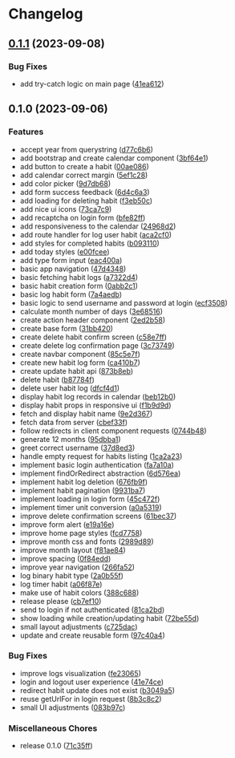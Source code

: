 # Changelog

## [0.1.1](https://github.com/allisonmachado/heatmaps-client/compare/v0.1.0...v0.1.1) (2023-09-08)


### Bug Fixes

* add try-catch logic on main page ([41ea612](https://github.com/allisonmachado/heatmaps-client/commit/41ea6127c6b2e1c6859eac08161b54461e812fd9))

## 0.1.0 (2023-09-06)


### Features

* accept year from querystring ([d77c6b6](https://github.com/allisonmachado/heatmaps-client/commit/d77c6b61b7e64acb766a4f5d8a6ddfa2c69aef1d))
* add bootstrap and create calendar component ([3bf64e1](https://github.com/allisonmachado/heatmaps-client/commit/3bf64e197b536c9ead27ba6aa9507cef944ed8cb))
* add button to create a habit ([00ae086](https://github.com/allisonmachado/heatmaps-client/commit/00ae086062799d90ecc56fd64df882e1685aad06))
* add calendar correct margin ([5ef1c28](https://github.com/allisonmachado/heatmaps-client/commit/5ef1c2834cbb3c6a12998eee84fca74c850e7247))
* add color picker ([9d7db68](https://github.com/allisonmachado/heatmaps-client/commit/9d7db6843adbac97cbf92970c871cf1c09da2f6b))
* add form success feedback ([6d4c6a3](https://github.com/allisonmachado/heatmaps-client/commit/6d4c6a32cdceff62587ddeb732e2e0ca398c8c2d))
* add loading for deleting habit ([f3eb50c](https://github.com/allisonmachado/heatmaps-client/commit/f3eb50c6d87542dae25e76dd71195699e07ce0ac))
* add nice ui icons ([73ca7c9](https://github.com/allisonmachado/heatmaps-client/commit/73ca7c9c58ac4e9cf76077a78a2d03d2734931d0))
* add recaptcha on login form ([bfe82ff](https://github.com/allisonmachado/heatmaps-client/commit/bfe82ffc8721050186b72b2013dd942dce25e7c7))
* add responsiveness to the calendar ([24968d2](https://github.com/allisonmachado/heatmaps-client/commit/24968d28f120bb7d267727d0ce38bfc2c1502de3))
* add route handler for log user habit ([aca2cf0](https://github.com/allisonmachado/heatmaps-client/commit/aca2cf08f59c8998870c40bc2a3562914b41038e))
* add styles for completed habits ([b093110](https://github.com/allisonmachado/heatmaps-client/commit/b0931106d10c15c0c145b64e4effd5d19e498365))
* add today styles ([e00fcee](https://github.com/allisonmachado/heatmaps-client/commit/e00fcee631fb1a784a128a2909ad7ed33b0d74b1))
* add type form input ([eac400a](https://github.com/allisonmachado/heatmaps-client/commit/eac400a0adcca1db16662f85adc40d727da98805))
* basic app navigation ([47d4348](https://github.com/allisonmachado/heatmaps-client/commit/47d4348589757534e6654c8315edb4ae96f9ba7a))
* basic fetching habit logs ([a7322d4](https://github.com/allisonmachado/heatmaps-client/commit/a7322d434960833dbcba5d73959e732e12ac03d1))
* basic habit creation form ([0abb2c1](https://github.com/allisonmachado/heatmaps-client/commit/0abb2c1a269e718bacaa18e9a21464bda89d5dcd))
* basic log habit form ([7a4aedb](https://github.com/allisonmachado/heatmaps-client/commit/7a4aedb6658596c6599272341072275d824e8c83))
* basic logic to send username and password at login ([ecf3508](https://github.com/allisonmachado/heatmaps-client/commit/ecf3508cebc5fa90693902bb2394c4f2c60a247c))
* calculate month number of days ([3e68516](https://github.com/allisonmachado/heatmaps-client/commit/3e68516fd65d95e5179bc6ca20bad5a4c90421a6))
* create action header component ([2ed2b58](https://github.com/allisonmachado/heatmaps-client/commit/2ed2b58b62a27323c4d089a8d36c86405dade764))
* create base form ([31bb420](https://github.com/allisonmachado/heatmaps-client/commit/31bb42009abb2095b9f95500a14ab10c70f9f11f))
* create delete habit confirm screen ([c58e7ff](https://github.com/allisonmachado/heatmaps-client/commit/c58e7ff932a8cdcd3c6fdb3f8192078aa0af8cc9))
* create delete log confirmation page ([3c73749](https://github.com/allisonmachado/heatmaps-client/commit/3c737493ac2d0c6130f37eacbfd40ad3652ab35f))
* create navbar component ([85c5e7f](https://github.com/allisonmachado/heatmaps-client/commit/85c5e7fdbdfb58f7cbefda089d49cc541c00f84b))
* create new habit log form ([ca410b7](https://github.com/allisonmachado/heatmaps-client/commit/ca410b79e9a1ccad1a7cef703fd628dc3eaf8dfa))
* create update habit api ([873b8eb](https://github.com/allisonmachado/heatmaps-client/commit/873b8eb652a422bafdf8db0f30468df5be7c9c25))
* delete habit ([b87784f](https://github.com/allisonmachado/heatmaps-client/commit/b87784f487ee6a2b0f01f384a553ee4c9c6ae447))
* delete user habit log ([dfcf4d1](https://github.com/allisonmachado/heatmaps-client/commit/dfcf4d199c43842c65e16b829ae477152c5e72fc))
* display habit log records in calendar ([beb12b0](https://github.com/allisonmachado/heatmaps-client/commit/beb12b020f9787110d7f456444293364c260a354))
* display habit props in responsive ui ([f1b9d9d](https://github.com/allisonmachado/heatmaps-client/commit/f1b9d9d98ea9e14f6bfc44ddcefb1f175136273d))
* fetch and display habit name ([9e2d367](https://github.com/allisonmachado/heatmaps-client/commit/9e2d3674a2d9cfbae83f985da88509d40366c360))
* fetch data from server ([cbef33f](https://github.com/allisonmachado/heatmaps-client/commit/cbef33ff98bef8845c8b7ea788a4cb75c19b20b9))
* follow redirects in client component requests ([0744b48](https://github.com/allisonmachado/heatmaps-client/commit/0744b48f736627f06b750578c3a819cb0c0ef7cd))
* generate 12 months ([95dbba1](https://github.com/allisonmachado/heatmaps-client/commit/95dbba19bf06aa0df87a9e157fbfaf87362649d8))
* greet correct username ([37d8ed3](https://github.com/allisonmachado/heatmaps-client/commit/37d8ed3b080d13c77e6da06ca8f48b972d286b61))
* handle empty request for habits listing ([1ca2a23](https://github.com/allisonmachado/heatmaps-client/commit/1ca2a23defcd5ea37b2551a8de42921f9fc979e2))
* implement basic login authentication ([fa7a10a](https://github.com/allisonmachado/heatmaps-client/commit/fa7a10a7d4e658cc40757083d67e3144ed39e13f))
* implement findOrRedirect abstraction ([6d576ea](https://github.com/allisonmachado/heatmaps-client/commit/6d576ea3ac54a325ae8b318edf19ede695884d35))
* implement habit log deletion ([676fb9f](https://github.com/allisonmachado/heatmaps-client/commit/676fb9f653cb1127a6cad2325efbdae194f1fb9c))
* implement habit pagination ([9931ba7](https://github.com/allisonmachado/heatmaps-client/commit/9931ba7f26e5381fcda21fa6765d1e118ea2aa98))
* implement loading in login form ([45c472f](https://github.com/allisonmachado/heatmaps-client/commit/45c472fc444ecd6e61ef229cf6700236288d55b5))
* implement timer unit conversion ([a0a5319](https://github.com/allisonmachado/heatmaps-client/commit/a0a53198d3055bcd9c65a058e8692b126a1e04bb))
* improve delete confirmation screens ([61bec37](https://github.com/allisonmachado/heatmaps-client/commit/61bec370a1e8313e32930edf0dac5c1f761f91a3))
* improve form alert ([e19a16e](https://github.com/allisonmachado/heatmaps-client/commit/e19a16e84796af180c3bce10f3427fa559da5673))
* improve home page styles ([fcd7758](https://github.com/allisonmachado/heatmaps-client/commit/fcd7758d1f2a1770ca8a83b846f9aac8636e552e))
* improve month css and fonts ([2989d89](https://github.com/allisonmachado/heatmaps-client/commit/2989d898f67781a0cbf2317ae924118c96ee852b))
* improve month layout ([f81ae84](https://github.com/allisonmachado/heatmaps-client/commit/f81ae840aee59ebb980fa6755f0b0b8b1526a197))
* improve spacing ([0f84edd](https://github.com/allisonmachado/heatmaps-client/commit/0f84edd2ccf63756b883c508335068ec80bfb3ef))
* improve year navigation ([266fa52](https://github.com/allisonmachado/heatmaps-client/commit/266fa52a6f0cdaf94212650a61a2108d45d26b11))
* log binary habit type ([2a0b55f](https://github.com/allisonmachado/heatmaps-client/commit/2a0b55f234dac1c7f73f565660c6bfac0a2693a4))
* log timer habit ([a06f87e](https://github.com/allisonmachado/heatmaps-client/commit/a06f87e124ace875476698d846cd51454964f6f0))
* make use of habit colors ([388c688](https://github.com/allisonmachado/heatmaps-client/commit/388c688ac5b56a596cb33c19697ef9ee24cd7e65))
* release please ([cb7ef10](https://github.com/allisonmachado/heatmaps-client/commit/cb7ef100190f61472998387c78372f01a4f55685))
* send to login if not authenticated ([81ca2bd](https://github.com/allisonmachado/heatmaps-client/commit/81ca2bd27896a32f73afe5f46e32c00e6c26c992))
* show loading while creation/updating habit ([72be55d](https://github.com/allisonmachado/heatmaps-client/commit/72be55d37bd9e9cf4056e3aadd1cb49200f145dc))
* small layout adjustments ([c725dac](https://github.com/allisonmachado/heatmaps-client/commit/c725dac0a9c17af63642f6d7e156591b539b4373))
* update and create reusable form ([97c40a4](https://github.com/allisonmachado/heatmaps-client/commit/97c40a4175fb57f6736821dc455af98877d59838))


### Bug Fixes

* improve logs visualization ([fe23065](https://github.com/allisonmachado/heatmaps-client/commit/fe23065e481f7ec3f460ee35a2c2ef0b57b1fe53))
* login and logout user experience ([41e74ce](https://github.com/allisonmachado/heatmaps-client/commit/41e74cec339f649f9296f929261b074ce5e7d12e))
* redirect habit update does not exist ([b3049a5](https://github.com/allisonmachado/heatmaps-client/commit/b3049a50639b3a95edb7a6391bb9f2342a0a25fa))
* reuse getUrlFor in login request ([8b3c8c2](https://github.com/allisonmachado/heatmaps-client/commit/8b3c8c282f07e0c446f44ec0e1a1c3566b059fb5))
* small UI adjustments ([083b97c](https://github.com/allisonmachado/heatmaps-client/commit/083b97cf1ef8027230e34a58aeb02e3be3d73185))


### Miscellaneous Chores

* release 0.1.0 ([71c35ff](https://github.com/allisonmachado/heatmaps-client/commit/71c35ff93666d14b56ffd542bfc192142e811f67))
